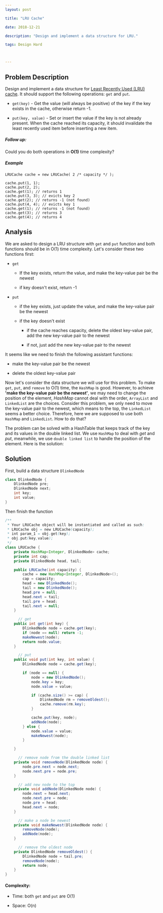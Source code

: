 ```yaml
---
layout: post

title: "LRU Cache"

date: 2018-12-21

description: "Design and implement a data structure for LRU."

tags: Design Hard



---
```


## Problem Description

Design and implement a data structure for [Least Recently Used (LRU) cache](https://en.wikipedia.org/wiki/Cache_replacement_policies#LRU). It should support the following operations: `get` and `put`.

- `get(key)` - Get the value (will always be positive) of the key if the key exists in the cache, otherwise return -1.

- `put(key, value)` - Set or insert the value if the key is not already present. When the cache reached its capacity, it should invalidate the least recently used item before inserting a new item.

##### Follow up:

Could you do both operations in **O(1)** time complexity?

##### Example

```
LRUCache cache = new LRUCache( 2 /* capacity */ );

cache.put(1, 1);
cache.put(2, 2);
cache.get(1); // returns 1
cache.put(3, 3); // evicts key 2
cache.get(2); // returns -1 (not found)
cache.put(4, 4); // evicts key 1
cache.get(1); // returns -1 (not found)
cache.get(3); // returns 3
cache.get(4); // returns 4
```

## Analysis

We are asked to design a LRU structure with `get` and `put` function and both functions should be in O(1) time complexity. Let's consider these two functions first:

- `get`

  - If the key exists, return the value, and make the key-value pair be the newest

  - if key doesn't exist, return -1

- `put`

  - if the key exists, just update the value, and make the key-value pair be the newest

  - if the key doesn't exist

    - if the cache reaches capacity, delete the oldest key-value pair, add the new key-value pair to the newest

    - if not, just add the new key-value pair to the newest

It seems like we need to finish the following assistant functions:

- make the key-value pair be the newest

- delete the oldest key-value pair

Now let's consider the data structure we will use for this problem.  To make `get`,  `put`, and `remove` to O(1) time, the `HashMap` is good. However, to achieve **'make the key-value pair be the newest'**, we may need to change the position of the element, *HashMap* cannot deal with the order, `ArrayList` and `LinkedList` are the choices. Consider this problem, we only need to move the key-value pair to the newest, which means to the top, the `LinkedList` seems a better choice. Therefore, here we are supposed to use both `HashMap` and `LinkedList`. How to do that?

The problem can be solved with a HashTable that keeps track of the key and its values in the double linked list. We use `HashMap` to deal with *get* and *put*, meanwhile, we use `double linked list` to handle the position of the element. Here is the solution:

## Solution

First, build a data structure `DlinkedNode`

```java
class DlinkedNode {
    DlinkedNode pre;
    DlinkedNode next;
    int key;
    int value;
}
```

Then finish the function

```java
/**
 * Your LRUCache object will be instantiated and called as such:
 * LRUCache obj = new LRUCache(capacity);
 * int param_1 = obj.get(key);
 * obj.put(key,value);
 */
class LRUCache {
    private HashMap<Integer, DlinkedNode> cache;
    private int cap;
    private DlinkedNode head, tail;

    public LRUCache(int capacity) {
        cache = new HashMap<Integer, DlinkedNode>();
        cap = capacity;
        head = new DlinkedNode();
        tail = new DlinkedNode();
        head.pre = null;
        head.next = tail;
        tail.pre = head;
        tail.next = null;
    }

      // get
    public int get(int key) {
        DlinkedNode node = cache.get(key);
        if (node == null) return -1;
        makeNewest(node);
        return node.value;
    }

      // put
    public void put(int key, int value) {
        DlinkedNode node = cache.get(key);

        if (node == null) {
            node = new DlinkedNode();
            node.key = key;
            node.value = value;

            if (cache.size() >= cap) {
                DlinkedNode rm = removeOldest();
                cache.remove(rm.key);
            }

            cache.put(key, node);
            addNode(node);
        } else {
            node.value = value;
            makeNewest(node);
        }

    }

      // remove node from the double linked list
    private void removeNode(DlinkedNode node) {
        node.pre.next = node.next;
        node.next.pre = node.pre;
    }

      // add new node to the top
    private void addNode(DlinkedNode node) {
        node.next = head.next;
        node.next.pre = node;
        node.pre = head;
        head.next = node;
    }

      // make a node be newest
    private void makeNewest(DlinkedNode node) {
        removeNode(node);
        addNode(node);
    }

      // remove the oldest node
    private DlinkedNode removeOldest() {
        DlinkedNode node = tail.pre;
        removeNode(node);
        return node;
    }
}
```

#### Complexity:

- Time: both `get` and `put` are O(1)

- Space: O(n)
